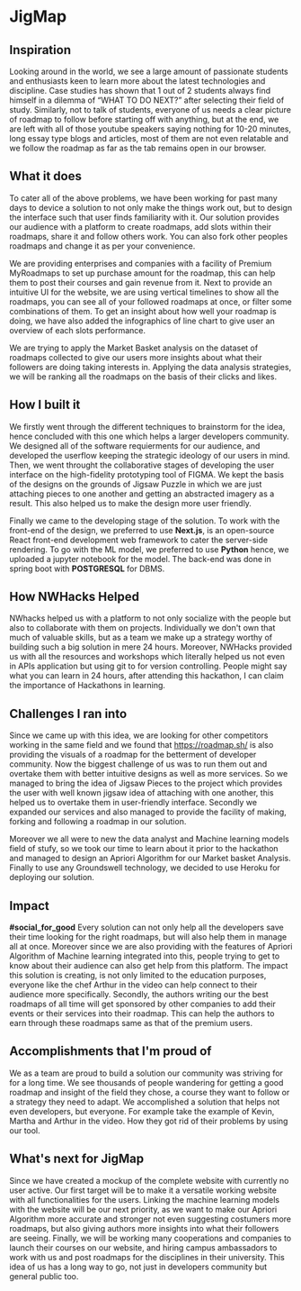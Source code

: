 # JigMap

## Inspiration
Looking around in the world, we see a large amount of passionate students and enthusiasts keen to learn more about the latest technologies and discipline. Case studies has shown that 1 out of 2 students always find himself in a dilemma of “WHAT TO DO NEXT?” after selecting their field of study. Similarly, not to talk of students, everyone of us needs a clear picture of roadmap to follow before starting off with anything, but at the end, we are left with all of those youtube speakers saying nothing for 10-20 minutes, long essay type blogs and articles, most of them are not even relatable and we follow the roadmap as far as the tab remains open in our browser. 

## What it does
To cater all of the above problems, we have been working for past many days to device a solution to not only make the things work out, but to design the interface such that user finds familiarity with it. Our solution provides our audience with a platform to create roadmaps, add slots within their roadmaps, share it and follow others work. You can also fork other peoples roadmaps and change it as per your convenience. 

We are providing enterprises and companies with a facility of Premium MyRoadmaps to set up purchase amount for the roadmap, this can help them to post their courses and gain revenue from it. Next to provide an intuitive UI for the website, we are using vertical timelines to show all the roadmaps, you can see all of your followed roadmaps at once, or filter some combinations of them. To get an insight about how well your roadmap is doing, we have also added the infographics of line chart to give user an overview of each slots performance.

We are trying to apply the Market Basket analysis on the dataset of roadmaps collected to give our users more insights about what their followers are doing taking interests in. Applying the data analysis strategies, we will be ranking all the roadmaps on the basis of their clicks and likes.

## How I built it
We firstly went through the different techniques to brainstorm for the idea, hence concluded with this one which helps a larger developers community. We designed all of the software requierments for our audience, and developed the userflow keeping the strategic ideology of our users in mind. Then, we went throught the collaborative stages of developing the user interface on the high-fidelity prototyping tool of FIGMA. We kept the basis of the designs on the grounds of Jigsaw Puzzle in which we are just attaching pieces to one another and getting an abstracted imagery as a result. This also helped us to make the design more user friendly.

Finally we came to the developing stage of the solution. To work with the front-end of the design, we preferred to use **Next.js**, is an open-source React front-end development web framework to cater the server-side rendering. To go with the ML model, we preferred to use **Python** hence, we uploaded a jupyter notebook for the model. The back-end was done in spring boot with **POSTGRESQL** for DBMS.

## How NWHacks Helped
NWhacks helped us with a platform to not only socialize with the people but also to collaborate with them on projects. Individually we don't own that much of valuable skills, but as a team we make up a strategy worthy of building such a big solution in mere 24 hours. Moreover, NWHacks provided us with all the resources and workshops which literally helped us not even in APIs application but using git to for version controlling. People might say what you can learn in 24 hours, after attending this hackathon, I can claim the importance of Hackathons in learning. 

## Challenges I ran into
Since we came up with this idea, we are looking for other competitors working in the same field and we found that https://roadmap.sh/ is also providing the visuals of a roadmap for the betterment of developer community. Now the biggest challenge of us was to run them out and overtake them with better intuitive designs as well as more services. So we managed to bring the idea of Jigsaw Pieces to the project which provides the user with well known jigsaw idea of attaching with one another, this helped us to overtake them in user-friendly interface. Secondly we expanded our services and also managed to provide the facility of making, forking and following a roadmap in our solution. 

Moreover we all were to new the data analyst and Machine learning models field of stufy, so we took our time to learn about it prior to the hackathon and managed to design an Apriori Algorithm for our Market basket Analysis. Finally to use any Groundswell technology, we decided to use Heroku for deploying our solution.

## Impact
**#social_for_good**
Every solution can not only help all the developers save their time looking for the right roadmaps, but will also help them in manage all at once. Moreover since we are also providing with the features of Apriori Algorithm of Machine learning integrated into this, people trying to get to know about their audience can also get help from this platform. The impact this solution is creating, is not only limited to the education purposes, everyone like the chef Arthur in the video can help connect to their audience more specifically.
Secondly, the authors writing our the best roadmaps of all time will get sponsored by other companies to add their events or their services into their roadmap. This can help the authors to earn through these roadmaps same as that of the premium users. 

## Accomplishments that I'm proud of
We as a team are proud to build a solution our community was striving for for a long time. We see thousands of people wandering for getting a good roadmap and insight of the field they chose, a course they want to follow or a strategy they need to adapt. We accomplished a solution that helps not even developers, but everyone. For example take the example of Kevin, Martha and Arthur in the video. How they got rid of their problems by using our tool.

## What's next for JigMap
Since we have created a mockup of the complete website with currently no user active. Our first target will be to make it a versatile working website with all functionalities for the users. Linking the machine learning models with the website will be our next priority, as we want to make our Apriori Algorithm more accurate and stronger not even suggesting costumers more roadmaps, but also giving authors more insights into what their followers are seeing. Finally, we will be working many cooperations and companies to launch their courses on our website, and hiring campus ambassadors to work with us and post roadmaps for the disciplines in their university. This idea of us has a long way to go, not just in developers community but general public too.
